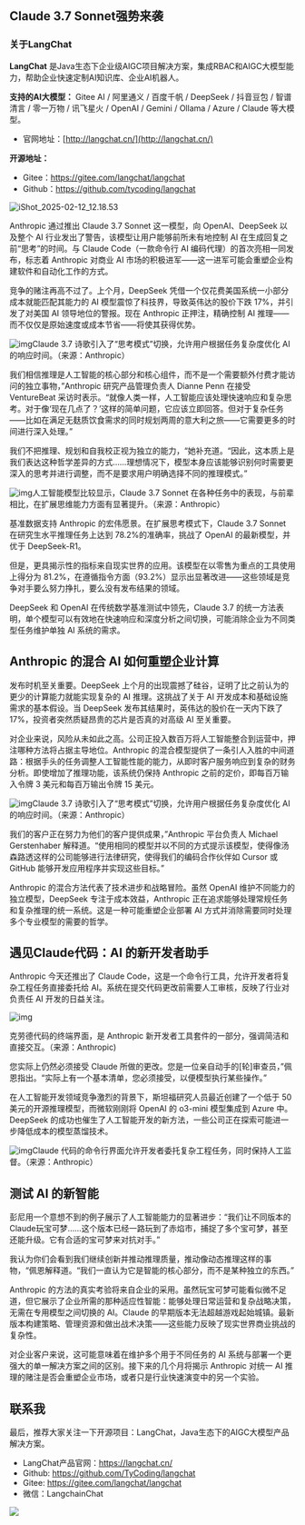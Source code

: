 ## Claude 3.7 Sonnet强势来袭

### 关于LangChat

**LangChat** 是Java生态下企业级AIGC项目解决方案，集成RBAC和AIGC大模型能力，帮助企业快速定制AI知识库、企业AI机器人。

**支持的AI大模型：** Gitee AI / 阿里通义 / 百度千帆 / DeepSeek / 抖音豆包 / 智谱清言 / 零一万物 / 讯飞星火 / OpenAI / Gemini / Ollama / Azure / Claude 等大模型。

- 官网地址：[http://langchat.cn/](http://langchat.cn/)

**开源地址：**

- Gitee：https://gitee.com/langchat/langchat
- Github：https://github.com/tycoding/langchat

![iShot_2025-02-12_12.18.53](http://cdn.tycoding.cn/docs/202502151026673.png)

Anthropic 通过推出 Claude 3.7 Sonnet 这一模型，向 OpenAI、DeepSeek 以及整个 AI 行业发出了警告，该模型让用户能够前所未有地控制 AI 在生成回复之前“思考”的时间。与 Claude Code（一款命令行 AI 编码代理）的首次亮相一同发布，标志着 Anthropic 对商业 AI 市场的积极进军——这一进军可能会重塑企业构建软件和自动化工作的方式。

竞争的赌注再高不过了。上个月，DeepSeek 凭借一个仅花费美国系统一小部分成本就能匹配其能力的 AI 模型震惊了科技界，导致英伟达的股价下跌 17%，并引发了对美国 AI 领导地位的警报。现在 Anthropic 正押注，精确控制 AI 推理——而不仅仅是原始速度或成本节省——将使其获得优势。

![img](https://venturebeat.com/wp-content/uploads/2025/02/Claude_extended_thkg_2.png?w=800)Claude 3.7 诗歌引入了“思考模式”切换，允许用户根据任务复杂度优化 AI 的响应时间。（来源：Anthropic）

我们相信推理是人工智能的核心部分和核心组件，而不是一个需要额外付费才能访问的独立事物，”Anthropic 研究产品管理负责人 Dianne Penn 在接受 VentureBeat 采访时表示。“就像人类一样，人工智能应该处理快速响应和复杂思考。对于像‘现在几点了？’这样的简单问题，它应该立即回答。但对于复杂任务——比如在满足无麸质饮食需求的同时规划两周的意大利之旅——它需要更多的时间进行深入处理。”

我们不把推理、规划和自我校正视为独立的能力，“她补充道。“因此，这本质上是我们表达这种哲学差异的方式……理想情况下，模型本身应该能够识别何时需要更深入的思考并进行调整，而不是要求用户明确选择不同的推理模式。”

![img](https://venturebeat.com/wp-content/uploads/2025/02/Screenshot-2025-02-24-at-9.51.58%E2%80%AFAM.png?w=780)人工智能模型比较显示，Claude 3.7 Sonnet 在各种任务中的表现，与前辈相比，在扩展思维能力方面有显著提升。（来源：Anthropic）

基准数据支持 Anthropic 的宏伟愿景。在扩展思考模式下，Claude 3.7 Sonnet 在研究生水平推理任务上达到 78.2%的准确率，挑战了 OpenAI 的最新模型，并优于 DeepSeek-R1。

但是，更具揭示性的指标来自现实世界的应用。该模型在以零售为重点的工具使用上得分为 81.2%，在遵循指令方面（93.2%）显示出显著改进——这些领域是竞争对手要么努力挣扎，要么没有发布结果的领域。

DeepSeek 和 OpenAI 在传统数学基准测试中领先，Claude 3.7 的统一方法表明，单个模型可以有效地在快速响应和深度分析之间切换，可能消除企业为不同类型任务维护单独 AI 系统的需求。

## Anthropic 的混合 AI 如何重塑企业计算

发布时机至关重要。DeepSeek 上个月的出现震撼了硅谷，证明了比之前认为的更少的计算能力就能实现复杂的 AI 推理。这挑战了关于 AI 开发成本和基础设施需求的基本假设。当 DeepSeek 发布其结果时，英伟达的股价在一天内下跌了 17%，投资者突然质疑昂贵的芯片是否真的对高级 AI 至关重要。

对企业来说，风险从未如此之高。公司正投入数百万将人工智能整合到运营中，押注哪种方法将占据主导地位。Anthropic 的混合模型提供了一条引人入胜的中间道路：根据手头的任务调整人工智能性能的能力，从即时客户服务响应到复杂的财务分析。即使增加了推理功能，该系统仍保持 Anthropic 之前的定价，即每百万输入令牌 3 美元和每百万输出令牌 15 美元。

![img](https://venturebeat.com/wp-content/uploads/2025/02/Claude_extended_thkg_4.png?w=800)Claude 3.7 诗歌引入了“思考模式”切换，允许用户根据任务复杂度优化 AI 的响应时间。（来源：Anthropic）

我们的客户正在努力为他们的客户提供成果，”Anthropic 平台负责人 Michael Gerstenhaber 解释道。“使用相同的模型并以不同的方式提示该模型，使得像汤森路透这样的公司能够进行法律研究，使得我们的编码合作伙伴如 Cursor 或 GitHub 能够开发应用程序并实现这些目标。”

Anthropic 的混合方法代表了技术进步和战略冒险。虽然 OpenAI 维护不同能力的独立模型，DeepSeek 专注于成本效益，Anthropic 正在追求能够处理常规任务和复杂推理的统一系统。这是一种可能重塑企业部署 AI 方式并消除需要同时处理多个专业模型的需要的哲学。

## 遇见Claude代码：AI 的新开发者助手

Anthropic 今天还推出了 Claude Code，这是一个命令行工具，允许开发者将复杂工程任务直接委托给 AI。系统在提交代码更改前需要人工审核，反映了行业对负责任 AI 开发的日益关注。

![img](https://venturebeat.com/wp-content/uploads/2025/02/Claude_code_1.png?w=800)

克劳德代码的终端界面，是 Anthropic 新开发者工具套件的一部分，强调简洁和直接交互。（来源：Anthropic)

您实际上仍然必须接受 Claude 所做的更改。您是一位亲自动手的[轮]审查员，”佩恩指出。“实际上有一个基本清单，您必须接受，以便模型执行某些操作。”

在人工智能开发领域竞争激烈的背景下，斯坦福研究人员最近创建了一个低于 50 美元的开源推理模型，而微软刚刚将 OpenAI 的 o3-mini 模型集成到 Azure 中。DeepSeek 的成功也催生了人工智能开发的新方法，一些公司正在探索可能进一步降低成本的模型蒸馏技术。

![img](https://venturebeat.com/wp-content/uploads/2025/02/Claude_code_2.png?w=800)Claude 代码的命令行界面允许开发者委托复杂工程任务，同时保持人工监督。（来源：Anthropic）

## 测试 AI 的新智能

彭尼用一个意想不到的例子展示了人工智能能力的显著进步：“我们让不同版本的Claude玩宝可梦……这个版本已经一路玩到了赤焰市，捕捉了多个宝可梦，甚至还能升级。它有合适的宝可梦来对抗对手。”

我认为你们会看到我们继续创新并推动推理质量，推动像动态推理这样的事物，“佩恩解释道。“我们一直认为它是智能的核心部分，而不是某种独立的东西。”

Anthropic 的方法的真实考验将来自企业的采用。虽然玩宝可梦可能看似微不足道，但它展示了企业所需的那种适应性智能：能够处理日常运营和复杂战略决策，无需在专用模型之间切换的 AI。Claude 的早期版本无法超越游戏起始城镇。最新版本构建策略、管理资源和做出战术决策——这些能力反映了现实世界商业挑战的复杂性。

对企业客户来说，这可能意味着在维护多个用于不同任务的 AI 系统与部署一个更强大的单一解决方案之间的区别。接下来的几个月将揭示 Anthropic 对统一 AI 推理的赌注是否会重塑企业市场，或者只是行业快速演变中的另一个实验。



## 联系我

最后，推荐大家关注一下开源项目：LangChat，Java生态下的AIGC大模型产品解决方案。

- LangChat产品官网：https://langchat.cn/
- Github: https://github.com/TyCoding/langchat
- Gitee: https://gitee.com/langchat/langchat
- 微信：LangchainChat

![](http://cdn.tycoding.cn/docs/202502151026673.png)

